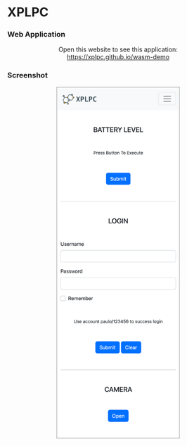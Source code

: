 # XPLPC

### Web Application

<p align="center">
    Open this website to see this application:
    <br>
    <a href="https://xplpc.github.io/wasm-demo">https://xplpc.github.io/wasm-demo</a>
</p>

### Screenshot

<p align="center">
    <a href="https://github.com/xplpc/xplpc" target="_blank" rel="noopener noreferrer">
        <img width="280" src="https://github.com/xplpc/xplpc/blob/main/extras/images/screenshot-wasm.png?raw=true" alt="XPLPC Screenshot">
    </a>
</p>
